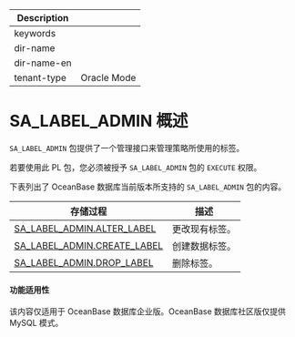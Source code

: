| Description   |                 |
|---------------|-----------------|
| keywords      |                 |
| dir-name      |                 |
| dir-name-en   |                 |
| tenant-type   | Oracle Mode     |

# SA_LABEL_ADMIN 概述

`SA_LABEL_ADMIN` 包提供了一个管理接口来管理策略所使用的标签。

若要使用此 PL 包，您必须被授予 `SA_LABEL_ADMIN` 包的 `EXECUTE` 权限。

下表列出了 OceanBase 数据库当前版本所支持的 `SA_LABEL_ADMIN` 包的内容。


|                                  **存储过程**                                  | **描述**  |
|----------------------------------------------------------------------------|---------|
| [SA_LABEL_ADMIN.ALTER_LABEL](../400.sa-label-admin-tag-management-pack-oracle/200.sa-label-admin-alter-label-oracle.md)  | 更改现有标签。 |
| [SA_LABEL_ADMIN.CREATE_LABEL](../400.sa-label-admin-tag-management-pack-oracle/300.sa-label-admin-create-label-oracle.md) | 创建数据标签。 |
| [SA_LABEL_ADMIN.DROP_LABEL](../400.sa-label-admin-tag-management-pack-oracle/400.sa-label-admin-drop-label-oracle.md)   | 删除标签。   |


  <main id="notice" >
    <h4>功能适用性</h4>
    <p>该内容仅适用于 OceanBase 数据库企业版。OceanBase 数据库社区版仅提供 MySQL 模式。</p>
  </main>
